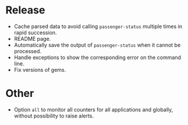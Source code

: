 # Release

- Cache parsed data to avoid calling `passenger-status` multiple times in rapid
  succession.
- README page.
- Automatically save the output of `passenger-status` when it cannot be
  processed.
- Handle exceptions to show the corresponding error on the command line.
- Fix versions of gems.


# Other

- Option `all` to monitor all counters for all applications and globally,
  without possibility to raise alerts.
